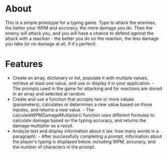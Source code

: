# About
This is a simple prototype for a typing game. Type to attack the enemies, the better your WPM and accuracy, the more damage you do. Then the enemy will attack you, and you will have a chance to defend against the attack with a reaction - the better you do on the reaction, the less damage you take (or no damage at all, if it's perfect).

# Features
* Create an array, dictionary or list, populate it with multiple values, retrieve at least one value, and use or display it in your application. - The prompts used in the game for attacking and for reactions are stored in an array and selected at random.
* Create and use a function that accepts two or more values (parameters), calculates or determines a new value based on those inputes, and returns a new value. - The calculateWPMDamageMultiplier() function uses different formulas to calculate damage based on the typing accuracy, and returns the damage multiplier as a result.
* Analyze text and display information about it (ex: how many words in a paragraph). - After successfully completing a prompt, information about the player's typing is displayed below, including WPM, accuracy, and the number of characters in the prompt. 